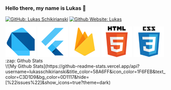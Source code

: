 ### Hello there, my name is Lukas 👋 

[![GitHub: Lukas Schikirianski](https://img.shields.io/github/followers/LukasSchikirianski?label=Follow&style=social)](https://github.com/lukasschikirianski)
[![Github Website: Lukas](https://img.shields.io/badge/Github-Website-brightgreen)](https://lukasschikirianski.github.io)

<div align="left">
  <img src="https://raw.githubusercontent.com/github/explore/80688e429a7d4ef2fca1e82350fe8e3517d3494d/topics/dart/dart.png" alt="Dart" width="96"/>
  <img src="https://raw.githubusercontent.com/github/explore/80688e429a7d4ef2fca1e82350fe8e3517d3494d/topics/flutter/flutter.png" alt="Flutter" width="96"/>
  <img src="https://raw.githubusercontent.com/github/explore/80688e429a7d4ef2fca1e82350fe8e3517d3494d/topics/firebase/firebase.png" alt="Flutter" width="96"/>
  <img src="https://raw.githubusercontent.com/github/explore/80688e429a7d4ef2fca1e82350fe8e3517d3494d/topics/html/html.png" alt="HTML5" width="96"/>
  <img src="https://raw.githubusercontent.com/github/explore/80688e429a7d4ef2fca1e82350fe8e3517d3494d/topics/css/css.png" alt="CSS3" width="96"/>
</div>

<summary>:zap: Github Stats</summary>
\![My Github Stats](https://github-readme-stats.vercel.app/api?username=lukasschikirianski&title_color=58A6FF&icon_color=1F6FEB&text_color=C3D1D9&bg_color=0D1117&hide=[%22issues%22]&show_icons=true?theme=dark)
